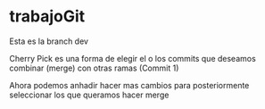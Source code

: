 # trabajoGit

Esta es la branch dev

Cherry Pick es una forma de elegir el o los commits que deseamos combinar (merge) con otras ramas (Commit 1)

Ahora podemos anhadir hacer mas cambios para posteriormente seleccionar los que queramos hacer merge